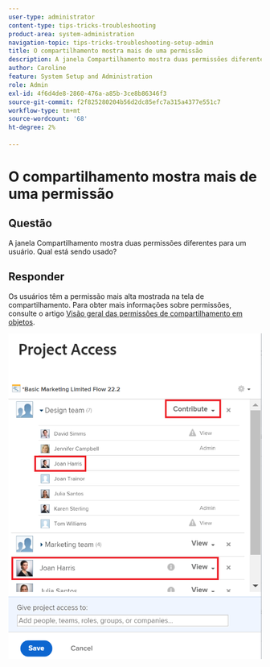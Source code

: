 ```yaml
---
user-type: administrator
content-type: tips-tricks-troubleshooting
product-area: system-administration
navigation-topic: tips-tricks-troubleshooting-setup-admin
title: O compartilhamento mostra mais de uma permissão
description: A janela Compartilhamento mostra duas permissões diferentes para um usuário. Qual está sendo usado?
author: Caroline
feature: System Setup and Administration
role: Admin
exl-id: 4f6d4de8-2860-476a-a85b-3ce8b86346f3
source-git-commit: f2f825280204b56d2dc85efc7a315a4377e551c7
workflow-type: tm+mt
source-wordcount: '68'
ht-degree: 2%

---
```


# O compartilhamento mostra mais de uma permissão

## Questão

A janela Compartilhamento mostra duas permissões diferentes para um usuário. Qual está sendo usado?

## Responder

Os usuários têm a permissão mais alta mostrada na tela de compartilhamento. Para obter mais informações sobre permissões, consulte o artigo [Visão geral das permissões de compartilhamento em objetos](../../workfront-basics/grant-and-request-access-to-objects/sharing-permissions-on-objects-overview.md).

![](assets/screen-shot-2014-03-19-at-3.36.28-pm-350x403.png)
